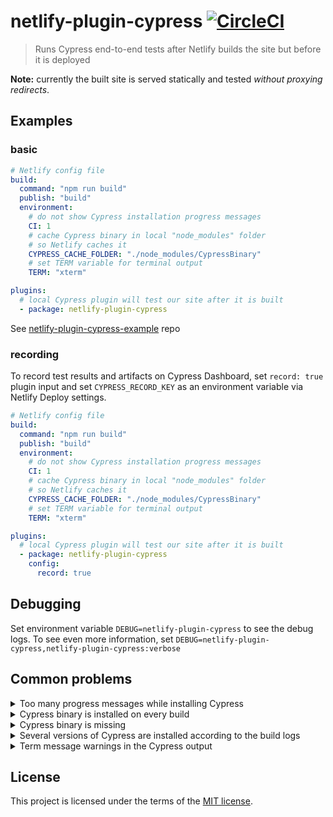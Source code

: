 # netlify-plugin-cypress [![CircleCI](https://circleci.com/gh/cypress-io/netlify-plugin-cypress/tree/master.svg?style=svg&circle-token=9cbb587a5a0ae4ce28b011dd03d10d66de906708)](https://circleci.com/gh/cypress-io/netlify-plugin-cypress/tree/master)
> Runs Cypress end-to-end tests after Netlify builds the site but before it is deployed

**Note:** currently the built site is served statically and tested _without proxying redirects_.

## Examples

### basic

```yaml
# Netlify config file
build:
  command: "npm run build"
  publish: "build"
  environment:
    # do not show Cypress installation progress messages
    CI: 1
    # cache Cypress binary in local "node_modules" folder
    # so Netlify caches it
    CYPRESS_CACHE_FOLDER: "./node_modules/CypressBinary"
    # set TERM variable for terminal output
    TERM: "xterm"

plugins:
  # local Cypress plugin will test our site after it is built
  - package: netlify-plugin-cypress
```

See [netlify-plugin-cypress-example](https://github.com/cypress-io/netlify-plugin-cypress-example) repo

### recording

To record test results and artifacts on Cypress Dashboard, set `record: true` plugin input and set `CYPRESS_RECORD_KEY` as an environment variable via Netlify Deploy settings.

```yaml
# Netlify config file
build:
  command: "npm run build"
  publish: "build"
  environment:
    # do not show Cypress installation progress messages
    CI: 1
    # cache Cypress binary in local "node_modules" folder
    # so Netlify caches it
    CYPRESS_CACHE_FOLDER: "./node_modules/CypressBinary"
    # set TERM variable for terminal output
    TERM: "xterm"

plugins:
  # local Cypress plugin will test our site after it is built
  - package: netlify-plugin-cypress
    config:
      record: true
```

## Debugging

Set environment variable `DEBUG=netlify-plugin-cypress` to see the debug logs. To see even more information, set `DEBUG=netlify-plugin-cypress,netlify-plugin-cypress:verbose`

## Common problems

<details>
  <summary>Too many progress messages while installing Cypress</summary>
  If you see A LOT of progress messages during "npm install" step, set an environment
  variable during build <code>CI = 1</code> to remove them.
</details>

<details>
  <summary>Cypress binary is installed on every build</summary>
  By default Cypress binary is installed in the home folder, see <a href="">caching</a>.
  Netlify build does NOT cache this folder, but it DOES cache the local "node_modules" folder.
  Tell Cypress to install its binary in the "node_modules" folder by setting build environment
  variable <code>CYPRESS_CACHE_FOLDER = "./node_modules/CypressBinary"</code>.
</details>

<details>
  <summary>Cypress binary is missing</summary>
  If you see error messages from `cypress` NPM module <code>Error: The cypress npm package is installed, but the Cypress binary is missing.</code> add to your repository <code>package.json</code> scripts <code>"postinstall": "cypress install"</code> command.
</details>

<details>
  <summary>Several versions of Cypress are installed according to the build logs</summary>
  From the Netlify UI under Deploys, pick "Trigger Deploy" and select "Clear cache and deploy site". This should cleanly install new "node_modules" and remove old Cypress versions.
</details>

<details>
  <summary>Term message warnings in the Cypress output</summary>
  If you see messages like <code>tput: No value for $TERM and no -T specified</code> during
  Cypress run, add an environment variable <code>TERM = xterm</code>.
</details>

## License

This project is licensed under the terms of the [MIT license](/LICENSE.md).
